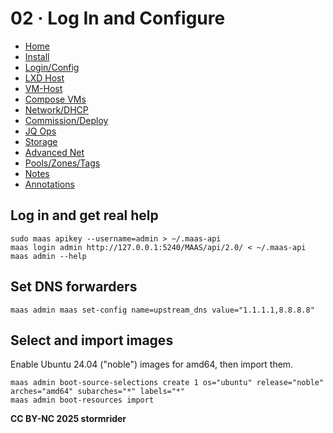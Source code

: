 # 02 · Log In and Configure

- [Home](index.html)
- [Install](01-install.html)
- [Login/Config](02-login-config.html)
- [LXD Host](03-lxd-host.html)
- [VM-Host](04-vm-host.html)
- [Compose VMs](05-compose.html)
- [Network/DHCP](06-network-dhcp.html)
- [Commission/Deploy](07-commission-deploy.html)
- [JQ Ops](08-jq-ops.html)
- [Storage](09-storage.html)
- [Advanced Net](10-net-advanced.html)
- [Pools/Zones/Tags](11-pools-zones-tags.html)
- [Notes](12-notes.html)
- [Annotations](13-annotations.html)
    
## Log in and get real help

```
sudo maas apikey --username=admin > ~/.maas-api
maas login admin http://127.0.0.1:5240/MAAS/api/2.0/ < ~/.maas-api
maas admin --help
```
## Set DNS forwarders

```
maas admin maas set-config name=upstream_dns value="1.1.1.1,8.8.8.8"
```
## Select and import images

Enable Ubuntu 24.04 ("noble") images for amd64, then import them.</p>

```
maas admin boot-source-selections create 1 os="ubuntu" release="noble" arches="amd64" subarches="*" labels="*"
maas admin boot-resources import
```

**CC BY-NC 2025 stormrider**
